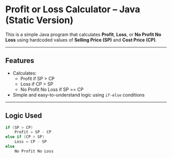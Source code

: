 # Profit or Loss Calculator – Java (Static Version)

This is a simple Java program that calculates **Profit**, **Loss**, or **No Profit No Loss** using hardcoded values of **Selling Price (SP)** and **Cost Price (CP)**.

---

## Features

- Calculates:
  - Profit if SP > CP
  - Loss if CP > SP
  - No Profit No Loss if SP == CP
- Simple and easy-to-understand logic using `if-else` conditions

---

## Logic Used

```java
if (SP > CP)
    Profit = SP - CP
else if (CP > SP)
    Loss = CP - SP
else
    No Profit No Loss
